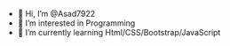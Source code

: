 - 👋 Hi, I’m @Asad7922
- 👀 I’m interested in Programming
- 🌱 I’m currently learning Html/CSS/Bootstrap/JavaScript


<!---
Asad7922/Asad7922 is a ✨ special ✨ repository because its `README.md` (this file) appears on your GitHub profile.
You can click the Preview link to take a look at your changes.
--->

